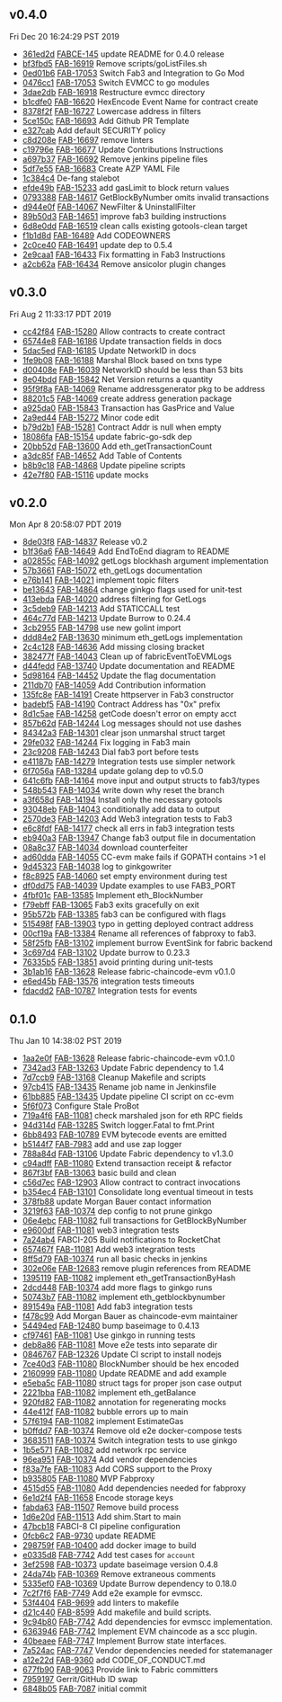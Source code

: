 ## v0.4.0
Fri Dec 20 16:24:29 PST 2019

* [361ed2d](https://github.com/hyperledger/fabric-chaincode-evm/commit/361ed2d) [FABCE-145](https://jira.hyperledger.org/browse/FABCE-145) update README for 0.4.0 release
* [bf3fbd5](https://github.com/hyperledger/fabric-chaincode-evm/commit/bf3fbd5) [FAB-16919](https://jira.hyperledger.org/browse/FAB-16919) Remove scripts/goListFiles.sh
* [0ed01b6](https://github.com/hyperledger/fabric-chaincode-evm/commit/0ed01b6) [FAB-17053](https://jira.hyperledger.org/browse/FAB-17053) Switch Fab3 and Integration to Go Mod
* [0476cc1](https://github.com/hyperledger/fabric-chaincode-evm/commit/0476cc1) [FAB-17053](https://jira.hyperledger.org/browse/FAB-17053) Switch EVMCC to go modules
* [3dae2db](https://github.com/hyperledger/fabric-chaincode-evm/commit/3dae2db) [FAB-16918](https://jira.hyperledger.org/browse/FAB-16918) Restructure evmcc directory
* [b1cdfe0](https://github.com/hyperledger/fabric-chaincode-evm/commit/b1cdfe0) [FAB-16620](https://jira.hyperledger.org/browse/FAB-16620) HexEncode Event Name for contract create
* [8378f2f](https://github.com/hyperledger/fabric-chaincode-evm/commit/8378f2f) [FAB-16727](https://jira.hyperledger.org/browse/FAB-16727) Lowercase address in filters
* [5ce150c](https://github.com/hyperledger/fabric-chaincode-evm/commit/5ce150c) [FAB-16693](https://jira.hyperledger.org/browse/FAB-16693) Add Github PR Template
* [e327cab](https://github.com/hyperledger/fabric-chaincode-evm/commit/e327cab) Add default SECURITY policy
* [c8d208e](https://github.com/hyperledger/fabric-chaincode-evm/commit/c8d208e) [FAB-16697](https://jira.hyperledger.org/browse/FAB-16697) remove linters
* [c19796e](https://github.com/hyperledger/fabric-chaincode-evm/commit/c19796e) [FAB-16677](https://jira.hyperledger.org/browse/FAB-16677) Update Contributions Instructions
* [a697b37](https://github.com/hyperledger/fabric-chaincode-evm/commit/a697b37) [FAB-16692](https://jira.hyperledger.org/browse/FAB-16692) Remove jenkins pipeline files
* [5df7e55](https://github.com/hyperledger/fabric-chaincode-evm/commit/5df7e55) [FAB-16683](https://jira.hyperledger.org/browse/FAB-16683) Create AZP YAML File
* [1c384c4](https://github.com/hyperledger/fabric-chaincode-evm/commit/1c384c4) De-fang stalebot
* [efde49b](https://github.com/hyperledger/fabric-chaincode-evm/commit/efde49b) [FAB-15233](https://jira.hyperledger.org/browse/FAB-15233) add gasLimit to block return values
* [0793388](https://github.com/hyperledger/fabric-chaincode-evm/commit/0793388) [FAB-14617](https://jira.hyperledger.org/browse/FAB-14617) GetBlockByNumber omits invalid transactions
* [d944e0f](https://github.com/hyperledger/fabric-chaincode-evm/commit/d944e0f) [FAB-14067](https://jira.hyperledger.org/browse/FAB-14067) NewFilter & UninstallFilter
* [89b50d3](https://github.com/hyperledger/fabric-chaincode-evm/commit/89b50d3) [FAB-14651](https://jira.hyperledger.org/browse/FAB-14651) improve fab3 building instructions
* [6d8e0dd](https://github.com/hyperledger/fabric-chaincode-evm/commit/6d8e0dd) [FAB-16519](https://jira.hyperledger.org/browse/FAB-16519) clean calls existing gotools-clean target
* [f1b1d8d](https://github.com/hyperledger/fabric-chaincode-evm/commit/f1b1d8d) [FAB-16489](https://jira.hyperledger.org/browse/FAB-16489) Add CODEOWNERS
* [2c0ce40](https://github.com/hyperledger/fabric-chaincode-evm/commit/2c0ce40) [FAB-16491](https://jira.hyperledger.org/browse/FAB-16491) update dep to 0.5.4
* [2e9caa1](https://github.com/hyperledger/fabric-chaincode-evm/commit/2e9caa1) [FAB-16433](https://jira.hyperledger.org/browse/FAB-16433) Fix formatting in Fab3 Instructions
* [a2cb62a](https://github.com/hyperledger/fabric-chaincode-evm/commit/a2cb62a) [FAB-16434](https://jira.hyperledger.org/browse/FAB-16434) Remove ansicolor plugin changes

## v0.3.0
Fri Aug  2 11:33:17 PDT 2019

* [cc42f84](https://github.com/hyperledger/fabric-chaincode-evm/commit/cc42f84) [FAB-15280](https://jira.hyperledger.org/browse/FAB-15280) Allow contracts to create contract
* [65744e8](https://github.com/hyperledger/fabric-chaincode-evm/commit/65744e8) [FAB-16186](https://jira.hyperledger.org/browse/FAB-16186) Update transaction fields in docs
* [5dac5ed](https://github.com/hyperledger/fabric-chaincode-evm/commit/5dac5ed) [FAB-16185](https://jira.hyperledger.org/browse/FAB-16185) Update NetworkID in docs
* [1fe9b08](https://github.com/hyperledger/fabric-chaincode-evm/commit/1fe9b08) [FAB-16188](https://jira.hyperledger.org/browse/FAB-16188) Marshal Block based on txns type
* [d00408e](https://github.com/hyperledger/fabric-chaincode-evm/commit/d00408e) [FAB-16039](https://jira.hyperledger.org/browse/FAB-16039) NetworkID should be less than 53 bits
* [8e04bdd](https://github.com/hyperledger/fabric-chaincode-evm/commit/8e04bdd) [FAB-15842](https://jira.hyperledger.org/browse/FAB-15842) Net Version returns a quantity
* [95f9f8a](https://github.com/hyperledger/fabric-chaincode-evm/commit/95f9f8a) [FAB-14069](https://jira.hyperledger.org/browse/FAB-14069) Rename addressgenerator pkg to be address
* [88201c5](https://github.com/hyperledger/fabric-chaincode-evm/commit/88201c5) [FAB-14069](https://jira.hyperledger.org/browse/FAB-14069) create address generation package
* [a925da0](https://github.com/hyperledger/fabric-chaincode-evm/commit/a925da0) [FAB-15843](https://jira.hyperledger.org/browse/FAB-15843) Transaction has GasPrice and Value
* [2a9ed44](https://github.com/hyperledger/fabric-chaincode-evm/commit/2a9ed44) [FAB-15272](https://jira.hyperledger.org/browse/FAB-15272) Minor code edit
* [b79d2b1](https://github.com/hyperledger/fabric-chaincode-evm/commit/b79d2b1) [FAB-15281](https://jira.hyperledger.org/browse/FAB-15281) Contract Addr is null when empty
* [18086fa](https://github.com/hyperledger/fabric-chaincode-evm/commit/18086fa) [FAB-15154](https://jira.hyperledger.org/browse/FAB-15154) update fabric-go-sdk dep
* [20bb52d](https://github.com/hyperledger/fabric-chaincode-evm/commit/20bb52d) [FAB-13600](https://jira.hyperledger.org/browse/FAB-13600) Add eth_getTransactionCount
* [a3dc85f](https://github.com/hyperledger/fabric-chaincode-evm/commit/a3dc85f) [FAB-14652](https://jira.hyperledger.org/browse/FAB-14652) Add Table of Contents
* [b8b9c18](https://github.com/hyperledger/fabric-chaincode-evm/commit/b8b9c18) [FAB-14868](https://jira.hyperledger.org/browse/FAB-14868) Update pipeline scripts
* [42e7f80](https://github.com/hyperledger/fabric-chaincode-evm/commit/42e7f80) [FAB-15116](https://jira.hyperledger.org/browse/FAB-15116) update mocks

## v0.2.0
Mon Apr  8 20:58:07 PDT 2019

* [8de03f8](https://github.com/hyperledger/fabric-chaincode-evm/commit/8de03f8) [FAB-14837](https://jira.hyperledger.org/browse/FAB-14837) Release v0.2
* [b1f36a6](https://github.com/hyperledger/fabric-chaincode-evm/commit/b1f36a6) [FAB-14649](https://jira.hyperledger.org/browse/FAB-14649) Add EndToEnd diagram to README
* [a02855c](https://github.com/hyperledger/fabric-chaincode-evm/commit/a02855c) [FAB-14092](https://jira.hyperledger.org/browse/FAB-14092) getLogs blockhash argument implementation
* [57b3661](https://github.com/hyperledger/fabric-chaincode-evm/commit/57b3661) [FAB-15072](https://jira.hyperledger.org/browse/FAB-15072) eth_getLogs documentation
* [e76b141](https://github.com/hyperledger/fabric-chaincode-evm/commit/e76b141) [FAB-14021](https://jira.hyperledger.org/browse/FAB-14021) implement topic filters
* [be13643](https://github.com/hyperledger/fabric-chaincode-evm/commit/be13643) [FAB-14864](https://jira.hyperledger.org/browse/FAB-14864) change ginkgo flags used for unit-test
* [413ebda](https://github.com/hyperledger/fabric-chaincode-evm/commit/413ebda) [FAB-14020](https://jira.hyperledger.org/browse/FAB-14020) address filtering for GetLogs
* [3c5deb9](https://github.com/hyperledger/fabric-chaincode-evm/commit/3c5deb9) [FAB-14213](https://jira.hyperledger.org/browse/FAB-14213) Add STATICCALL test
* [464c77d](https://github.com/hyperledger/fabric-chaincode-evm/commit/464c77d) [FAB-14213](https://jira.hyperledger.org/browse/FAB-14213) Update Burrow to 0.24.4
* [3cb2955](https://github.com/hyperledger/fabric-chaincode-evm/commit/3cb2955) [FAB-14798](https://jira.hyperledger.org/browse/FAB-14798) use new golint import
* [ddd84e2](https://github.com/hyperledger/fabric-chaincode-evm/commit/ddd84e2) [FAB-13630](https://jira.hyperledger.org/browse/FAB-13630) minimum eth_getLogs implementation
* [2c4c128](https://github.com/hyperledger/fabric-chaincode-evm/commit/2c4c128) [FAB-14636](https://jira.hyperledger.org/browse/FAB-14636) Add missing closing bracket
* [382477f](https://github.com/hyperledger/fabric-chaincode-evm/commit/382477f) [FAB-14043](https://jira.hyperledger.org/browse/FAB-14043) Clean up of fabricEventToEVMLogs
* [d44fedd](https://github.com/hyperledger/fabric-chaincode-evm/commit/d44fedd) [FAB-13740](https://jira.hyperledger.org/browse/FAB-13740) Update documentation and README
* [5d98164](https://github.com/hyperledger/fabric-chaincode-evm/commit/5d98164) [FAB-14452](https://jira.hyperledger.org/browse/FAB-14452) Update the flag documentation
* [211db70](https://github.com/hyperledger/fabric-chaincode-evm/commit/211db70) [FAB-14059](https://jira.hyperledger.org/browse/FAB-14059) Add Contribution information
* [135fc8e](https://github.com/hyperledger/fabric-chaincode-evm/commit/135fc8e) [FAB-14191](https://jira.hyperledger.org/browse/FAB-14191) Create httpserver in Fab3 constructor
* [badebf5](https://github.com/hyperledger/fabric-chaincode-evm/commit/badebf5) [FAB-14190](https://jira.hyperledger.org/browse/FAB-14190) Contract Address has "0x" prefix
* [8d1c5ae](https://github.com/hyperledger/fabric-chaincode-evm/commit/8d1c5ae) [FAB-14258](https://jira.hyperledger.org/browse/FAB-14258) getCode doesn't error on empty acct
* [857b62d](https://github.com/hyperledger/fabric-chaincode-evm/commit/857b62d) [FAB-14244](https://jira.hyperledger.org/browse/FAB-14244) Log messages should not use dashes
* [84342a3](https://github.com/hyperledger/fabric-chaincode-evm/commit/84342a3) [FAB-14301](https://jira.hyperledger.org/browse/FAB-14301) clear json unmarshal struct target
* [29fe032](https://github.com/hyperledger/fabric-chaincode-evm/commit/29fe032) [FAB-14244](https://jira.hyperledger.org/browse/FAB-14244) Fix logging in Fab3 main
* [23c9208](https://github.com/hyperledger/fabric-chaincode-evm/commit/23c9208) [FAB-14243](https://jira.hyperledger.org/browse/FAB-14243) Dial fab3 port before tests
* [e41187b](https://github.com/hyperledger/fabric-chaincode-evm/commit/e41187b) [FAB-14279](https://jira.hyperledger.org/browse/FAB-14279) Integration tests use simpler network
* [6f7056a](https://github.com/hyperledger/fabric-chaincode-evm/commit/6f7056a) [FAB-13284](https://jira.hyperledger.org/browse/FAB-13284) update golang dep to v0.5.0
* [641c6fb](https://github.com/hyperledger/fabric-chaincode-evm/commit/641c6fb) [FAB-14164](https://jira.hyperledger.org/browse/FAB-14164) move input and output structs to fab3/types
* [548b543](https://github.com/hyperledger/fabric-chaincode-evm/commit/548b543) [FAB-14034](https://jira.hyperledger.org/browse/FAB-14034) write down why reset the branch
* [a3f658d](https://github.com/hyperledger/fabric-chaincode-evm/commit/a3f658d) [FAB-14194](https://jira.hyperledger.org/browse/FAB-14194) Install only the necessary gotools
* [93048eb](https://github.com/hyperledger/fabric-chaincode-evm/commit/93048eb) [FAB-14043](https://jira.hyperledger.org/browse/FAB-14043) conditionally add data to output
* [2570de3](https://github.com/hyperledger/fabric-chaincode-evm/commit/2570de3) [FAB-14203](https://jira.hyperledger.org/browse/FAB-14203) Add Web3 integration tests to Fab3
* [e6c8fdf](https://github.com/hyperledger/fabric-chaincode-evm/commit/e6c8fdf) [FAB-14177](https://jira.hyperledger.org/browse/FAB-14177) check all errs in fab3 integration tests
* [eb940a3](https://github.com/hyperledger/fabric-chaincode-evm/commit/eb940a3) [FAB-13947](https://jira.hyperledger.org/browse/FAB-13947) Change fab3 output file in documentation
* [08a8c37](https://github.com/hyperledger/fabric-chaincode-evm/commit/08a8c37) [FAB-14034](https://jira.hyperledger.org/browse/FAB-14034) download counterfeiter
* [ad60dda](https://github.com/hyperledger/fabric-chaincode-evm/commit/ad60dda) [FAB-14055](https://jira.hyperledger.org/browse/FAB-14055) CC-evm make fails if GOPATH contains >1 el
* [9d45323](https://github.com/hyperledger/fabric-chaincode-evm/commit/9d45323) [FAB-14038](https://jira.hyperledger.org/browse/FAB-14038) log to ginkgowriter
* [f8c8925](https://github.com/hyperledger/fabric-chaincode-evm/commit/f8c8925) [FAB-14060](https://jira.hyperledger.org/browse/FAB-14060) set empty environment during test
* [df0dd75](https://github.com/hyperledger/fabric-chaincode-evm/commit/df0dd75) [FAB-14039](https://jira.hyperledger.org/browse/FAB-14039) Update examples to use FAB3_PORT
* [4fbf01c](https://github.com/hyperledger/fabric-chaincode-evm/commit/4fbf01c) [FAB-13585](https://jira.hyperledger.org/browse/FAB-13585) Implement eth_BlockNumber
* [f79ebff](https://github.com/hyperledger/fabric-chaincode-evm/commit/f79ebff) [FAB-13065](https://jira.hyperledger.org/browse/FAB-13065) Fab3 exits gracefully on exit
* [95b572b](https://github.com/hyperledger/fabric-chaincode-evm/commit/95b572b) [FAB-13385](https://jira.hyperledger.org/browse/FAB-13385) fab3 can be configured with flags
* [515498f](https://github.com/hyperledger/fabric-chaincode-evm/commit/515498f) [FAB-13903](https://jira.hyperledger.org/browse/FAB-13903) typo in getting deployed contract address
* [00cf19a](https://github.com/hyperledger/fabric-chaincode-evm/commit/00cf19a) [FAB-13384](https://jira.hyperledger.org/browse/FAB-13384) Rename all references of fabproxy to fab3.
* [58f25fb](https://github.com/hyperledger/fabric-chaincode-evm/commit/58f25fb) [FAB-13102](https://jira.hyperledger.org/browse/FAB-13102) implement burrow EventSink for fabric backend
* [3c697d4](https://github.com/hyperledger/fabric-chaincode-evm/commit/3c697d4) [FAB-13102](https://jira.hyperledger.org/browse/FAB-13102) Update burrow to 0.23.3
* [76335b5](https://github.com/hyperledger/fabric-chaincode-evm/commit/76335b5) [FAB-13851](https://jira.hyperledger.org/browse/FAB-13851) avoid printing during unit-tests
* [3b1ab16](https://github.com/hyperledger/fabric-chaincode-evm/commit/3b1ab16) [FAB-13628](https://jira.hyperledger.org/browse/FAB-13628) Release fabric-chaincode-evm v0.1.0
* [e6ed45b](https://github.com/hyperledger/fabric-chaincode-evm/commit/e6ed45b) [FAB-13576](https://jira.hyperledger.org/browse/FAB-13576) integration tests timeouts
* [fdacdd2](https://github.com/hyperledger/fabric-chaincode-evm/commit/fdacdd2) [FAB-10787](https://jira.hyperledger.org/browse/FAB-10787) Integration tests for events

## 0.1.0
Thu Jan 10 14:38:02 PST 2019

* [1aa2e0f](https://github.com/hyperledger/fabric-chaincode-evm/commit/1aa2e0f) [FAB-13628](https://jira.hyperledger.org/browse/FAB-13628) Release fabric-chaincode-evm v0.1.0
* [7342ad3](https://github.com/hyperledger/fabric-chaincode-evm/commit/7342ad3) [FAB-13263](https://jira.hyperledger.org/browse/FAB-13263) Update Fabric dependency to 1.4
* [7d7ccb9](https://github.com/hyperledger/fabric-chaincode-evm/commit/7d7ccb9) [FAB-13168](https://jira.hyperledger.org/browse/FAB-13168) Cleanup Makefile and scripts
* [97cb415](https://github.com/hyperledger/fabric-chaincode-evm/commit/97cb415) [FAB-13435](https://jira.hyperledger.org/browse/FAB-13435) Rename job name in Jenkinsfile
* [61bb885](https://github.com/hyperledger/fabric-chaincode-evm/commit/61bb885) [FAB-13435](https://jira.hyperledger.org/browse/FAB-13435) Update pipeline CI script on cc-evm
* [5f6f073](https://github.com/hyperledger/fabric-chaincode-evm/commit/5f6f073) Configure Stale ProBot
* [719a4f6](https://github.com/hyperledger/fabric-chaincode-evm/commit/719a4f6) [FAB-11081](https://jira.hyperledger.org/browse/FAB-11081) check marshaled json for eth RPC fields
* [94d314d](https://github.com/hyperledger/fabric-chaincode-evm/commit/94d314d) [FAB-13285](https://jira.hyperledger.org/browse/FAB-13285) Switch logger.Fatal to fmt.Print
* [6bb8493](https://github.com/hyperledger/fabric-chaincode-evm/commit/6bb8493) [FAB-10789](https://jira.hyperledger.org/browse/FAB-10789) EVM bytecode events are emitted
* [b5144f7](https://github.com/hyperledger/fabric-chaincode-evm/commit/b5144f7) [FAB-7983](https://jira.hyperledger.org/browse/FAB-7983) add and use zap logger
* [788a84d](https://github.com/hyperledger/fabric-chaincode-evm/commit/788a84d) [FAB-13106](https://jira.hyperledger.org/browse/FAB-13106) Update Fabric dependency to v1.3.0
* [c94adff](https://github.com/hyperledger/fabric-chaincode-evm/commit/c94adff) [FAB-11080](https://jira.hyperledger.org/browse/FAB-11080) Extend transaction receipt & refactor
* [867f3bf](https://github.com/hyperledger/fabric-chaincode-evm/commit/867f3bf) [FAB-13063](https://jira.hyperledger.org/browse/FAB-13063) basic build and clean
* [c56d7ec](https://github.com/hyperledger/fabric-chaincode-evm/commit/c56d7ec) [FAB-12903](https://jira.hyperledger.org/browse/FAB-12903) Allow contract to contract invocations
* [b354ec4](https://github.com/hyperledger/fabric-chaincode-evm/commit/b354ec4) [FAB-13101](https://jira.hyperledger.org/browse/FAB-13101) Consolidate long eventual timeout in tests
* [378fb88](https://github.com/hyperledger/fabric-chaincode-evm/commit/378fb88) update Morgan Bauer contact information
* [3219f63](https://github.com/hyperledger/fabric-chaincode-evm/commit/3219f63) [FAB-10374](https://jira.hyperledger.org/browse/FAB-10374) dep config to not prune ginkgo
* [06e4ebc](https://github.com/hyperledger/fabric-chaincode-evm/commit/06e4ebc) [FAB-11082](https://jira.hyperledger.org/browse/FAB-11082) full transactions for GetBlockByNumber
* [e9600df](https://github.com/hyperledger/fabric-chaincode-evm/commit/e9600df) [FAB-11081](https://jira.hyperledger.org/browse/FAB-11081) web3 integration tests
* [7a24ab4](https://github.com/hyperledger/fabric-chaincode-evm/commit/7a24ab4) FABCI-205 Build notifications to RocketChat
* [657467f](https://github.com/hyperledger/fabric-chaincode-evm/commit/657467f) [FAB-11081](https://jira.hyperledger.org/browse/FAB-11081) Add web3 integration tests
* [8ff5d79](https://github.com/hyperledger/fabric-chaincode-evm/commit/8ff5d79) [FAB-10374](https://jira.hyperledger.org/browse/FAB-10374) run all basic checks in jenkins
* [302e06e](https://github.com/hyperledger/fabric-chaincode-evm/commit/302e06e) [FAB-12683](https://jira.hyperledger.org/browse/FAB-12683) remove plugin references from README
* [1395119](https://github.com/hyperledger/fabric-chaincode-evm/commit/1395119) [FAB-11082](https://jira.hyperledger.org/browse/FAB-11082) implement eth_getTransactionByHash
* [2dcd448](https://github.com/hyperledger/fabric-chaincode-evm/commit/2dcd448) [FAB-10374](https://jira.hyperledger.org/browse/FAB-10374) add more flags to ginkgo runs
* [50743b7](https://github.com/hyperledger/fabric-chaincode-evm/commit/50743b7) [FAB-11082](https://jira.hyperledger.org/browse/FAB-11082) implement eth_getblockbynumber
* [891549a](https://github.com/hyperledger/fabric-chaincode-evm/commit/891549a) [FAB-11081](https://jira.hyperledger.org/browse/FAB-11081) Add fab3 integration tests
* [f478c99](https://github.com/hyperledger/fabric-chaincode-evm/commit/f478c99) Add Morgan Bauer as chaincode-evm maintainer
* [54494ed](https://github.com/hyperledger/fabric-chaincode-evm/commit/54494ed) [FAB-12480](https://jira.hyperledger.org/browse/FAB-12480) bump baseimage to 0.4.13
* [cf97461](https://github.com/hyperledger/fabric-chaincode-evm/commit/cf97461) [FAB-11081](https://jira.hyperledger.org/browse/FAB-11081) Use ginkgo in running tests
* [deb8a86](https://github.com/hyperledger/fabric-chaincode-evm/commit/deb8a86) [FAB-11081](https://jira.hyperledger.org/browse/FAB-11081) Move e2e tests into separate dir
* [0846767](https://github.com/hyperledger/fabric-chaincode-evm/commit/0846767) [FAB-12326](https://jira.hyperledger.org/browse/FAB-12326) Update CI script to install nodejs
* [7ce40d3](https://github.com/hyperledger/fabric-chaincode-evm/commit/7ce40d3) [FAB-11080](https://jira.hyperledger.org/browse/FAB-11080) BlockNumber should be hex encoded
* [2160999](https://github.com/hyperledger/fabric-chaincode-evm/commit/2160999) [FAB-11080](https://jira.hyperledger.org/browse/FAB-11080) Update README and add example
* [e5eba5c](https://github.com/hyperledger/fabric-chaincode-evm/commit/e5eba5c) [FAB-11080](https://jira.hyperledger.org/browse/FAB-11080) struct tags for proper json case output
* [2221bba](https://github.com/hyperledger/fabric-chaincode-evm/commit/2221bba) [FAB-11082](https://jira.hyperledger.org/browse/FAB-11082) implement eth_getBalance
* [920fd82](https://github.com/hyperledger/fabric-chaincode-evm/commit/920fd82) [FAB-11082](https://jira.hyperledger.org/browse/FAB-11082) annotation for regenerating mocks
* [44e412f](https://github.com/hyperledger/fabric-chaincode-evm/commit/44e412f) [FAB-11082](https://jira.hyperledger.org/browse/FAB-11082) bubble errors up to main
* [57f6194](https://github.com/hyperledger/fabric-chaincode-evm/commit/57f6194) [FAB-11082](https://jira.hyperledger.org/browse/FAB-11082) implement EstimateGas
* [b0ffdd7](https://github.com/hyperledger/fabric-chaincode-evm/commit/b0ffdd7) [FAB-10374](https://jira.hyperledger.org/browse/FAB-10374) Remove old e2e docker-compose tests
* [3683511](https://github.com/hyperledger/fabric-chaincode-evm/commit/3683511) [FAB-10374](https://jira.hyperledger.org/browse/FAB-10374) Switch integration tests to use ginkgo
* [1b5e571](https://github.com/hyperledger/fabric-chaincode-evm/commit/1b5e571) [FAB-11082](https://jira.hyperledger.org/browse/FAB-11082) add network rpc service
* [96ea951](https://github.com/hyperledger/fabric-chaincode-evm/commit/96ea951) [FAB-10374](https://jira.hyperledger.org/browse/FAB-10374) Add vendor dependencies
* [f83a7fe](https://github.com/hyperledger/fabric-chaincode-evm/commit/f83a7fe) [FAB-11083](https://jira.hyperledger.org/browse/FAB-11083) Add CORS support to the Proxy
* [b935805](https://github.com/hyperledger/fabric-chaincode-evm/commit/b935805) [FAB-11080](https://jira.hyperledger.org/browse/FAB-11080) MVP Fabproxy
* [4515d55](https://github.com/hyperledger/fabric-chaincode-evm/commit/4515d55) [FAB-11080](https://jira.hyperledger.org/browse/FAB-11080) Add dependencies needed for fabproxy
* [6e1d2f4](https://github.com/hyperledger/fabric-chaincode-evm/commit/6e1d2f4) [FAB-11658](https://jira.hyperledger.org/browse/FAB-11658) Encode storage keys
* [fabda63](https://github.com/hyperledger/fabric-chaincode-evm/commit/fabda63) [FAB-11507](https://jira.hyperledger.org/browse/FAB-11507) Remove build process
* [1d6e20d](https://github.com/hyperledger/fabric-chaincode-evm/commit/1d6e20d) [FAB-11513](https://jira.hyperledger.org/browse/FAB-11513) Add shim.Start to main
* [47bcb18](https://github.com/hyperledger/fabric-chaincode-evm/commit/47bcb18) FABCI-8 CI pipeline configuration
* [0fcb6c2](https://github.com/hyperledger/fabric-chaincode-evm/commit/0fcb6c2) [FAB-9730](https://jira.hyperledger.org/browse/FAB-9730) update README
* [298759f](https://github.com/hyperledger/fabric-chaincode-evm/commit/298759f) [FAB-10400](https://jira.hyperledger.org/browse/FAB-10400) add docker image to build
* [e0335d8](https://github.com/hyperledger/fabric-chaincode-evm/commit/e0335d8) [FAB-7742](https://jira.hyperledger.org/browse/FAB-7742) Add test cases for `account`
* [3ef2598](https://github.com/hyperledger/fabric-chaincode-evm/commit/3ef2598) [FAB-10373](https://jira.hyperledger.org/browse/FAB-10373) update baseimage version 0.4.8
* [24da74b](https://github.com/hyperledger/fabric-chaincode-evm/commit/24da74b) [FAB-10369](https://jira.hyperledger.org/browse/FAB-10369) Remove extraneous comments
* [5335ef0](https://github.com/hyperledger/fabric-chaincode-evm/commit/5335ef0) [FAB-10369](https://jira.hyperledger.org/browse/FAB-10369) Update Burrow dependency to 0.18.0
* [7c2f7f6](https://github.com/hyperledger/fabric-chaincode-evm/commit/7c2f7f6) [FAB-7749](https://jira.hyperledger.org/browse/FAB-7749) Add e2e example for evmscc.
* [53f4404](https://github.com/hyperledger/fabric-chaincode-evm/commit/53f4404) [FAB-9699](https://jira.hyperledger.org/browse/FAB-9699) add linters to makefile
* [d21c440](https://github.com/hyperledger/fabric-chaincode-evm/commit/d21c440) [FAB-8599](https://jira.hyperledger.org/browse/FAB-8599) Add makefile and build scripts.
* [9c94b80](https://github.com/hyperledger/fabric-chaincode-evm/commit/9c94b80) [FAB-7742](https://jira.hyperledger.org/browse/FAB-7742) Add dependencies for evmscc implementation.
* [6363946](https://github.com/hyperledger/fabric-chaincode-evm/commit/6363946) [FAB-7742](https://jira.hyperledger.org/browse/FAB-7742) Implement EVM chaincode as a scc plugin.
* [40beaee](https://github.com/hyperledger/fabric-chaincode-evm/commit/40beaee) [FAB-7747](https://jira.hyperledger.org/browse/FAB-7747) Implement Burrow state interfaces.
* [7a524ac](https://github.com/hyperledger/fabric-chaincode-evm/commit/7a524ac) [FAB-7747](https://jira.hyperledger.org/browse/FAB-7747) Vendor dependencies needed for statemanager
* [a12e22d](https://github.com/hyperledger/fabric-chaincode-evm/commit/a12e22d) [FAB-9360](https://jira.hyperledger.org/browse/FAB-9360) add CODE_OF_CONDUCT.md
* [677fb90](https://github.com/hyperledger/fabric-chaincode-evm/commit/677fb90) [FAB-9063](https://jira.hyperledger.org/browse/FAB-9063) Provide link to Fabric committers
* [7959197](https://github.com/hyperledger/fabric-chaincode-evm/commit/7959197) Gerrit/GitHub ID swap
* [6848b05](https://github.com/hyperledger/fabric-chaincode-evm/commit/6848b05) [FAB-7087](https://jira.hyperledger.org/browse/FAB-7087) initial commit

